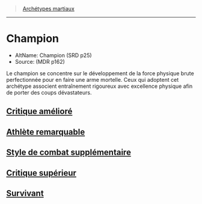 ﻿---
!SubClassItem
ParentClassId: hd_fighter.md
Id: fighter_champion_hd.md#champion
RootId: fighter_champion_hd.md
ParentLink: fighter_hd.md#archétypes-martiaux
Name: Champion
ParentName: Archétypes martiaux
NameLevel: 1
AltName: Champion (SRD p25)
Source: (MDR p162)
Attributes: {}
---
>  [Archétypes martiaux](hd_fighter_archetypes_martiaux.md)

---


# Champion

- AltName: Champion (SRD p25)
- Source: (MDR p162)

Le champion se concentre sur le développement de la force physique brute perfectionnée pour en faire une arme mortelle. Ceux qui adoptent cet archétype associent entraînement rigoureux avec excellence physique afin de porter des coups dévastateurs.



## [Critique amélioré](hd_fighter_champion_critique_ameliore.md)



## [Athlète remarquable](hd_fighter_champion_athlete_remarquable.md)



## [Style de combat supplémentaire](hd_fighter_champion_style_de_combat_supplementaire.md)



## [Critique supérieur](hd_fighter_champion_critique_superieur.md)



## [Survivant](hd_fighter_champion_survivant.md)

